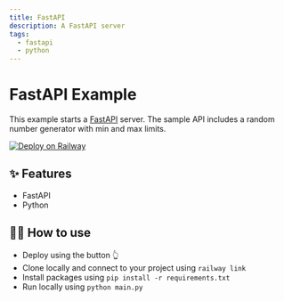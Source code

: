 ```yaml
---
title: FastAPI
description: A FastAPI server
tags:
  - fastapi
  - python
---
```


# FastAPI Example

This example starts a [FastAPI](https://fastapi.tiangolo.com/) server. The sample API includes a random number generator with min and max limits.

[![Deploy on Railway](https://railway.app/button.svg)](https://railway.app/new/template?template=https%3A%2F%2Fgithub.com%2Frailwayapp%2Fstarters%2Ftree%2Fmaster%2Fexamples%2Ffastapi)

## ✨ Features

- FastAPI
- Python

## 💁‍♀️ How to use

- Deploy using the button 👆
- Clone locally and connect to your project using `railway link`
- Install packages using `pip install -r requirements.txt`
- Run locally using `python main.py`

